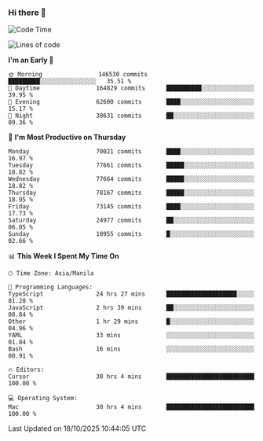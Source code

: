 ### Hi there 👋

<!--START_SECTION:waka-->
![Code Time](http://img.shields.io/badge/Code%20Time-6%2C407%20hrs%2049%20mins-blue)

![Lines of code](https://img.shields.io/badge/From%20Hello%20World%20I%27ve%20Written-139.7%20million%20lines%20of%20code-blue)

**I'm an Early 🐤** 

```text
🌞 Morning                146530 commits      █████████░░░░░░░░░░░░░░░░   35.51 % 
🌆 Daytime                164829 commits      ██████████░░░░░░░░░░░░░░░   39.95 % 
🌃 Evening                62600 commits       ████░░░░░░░░░░░░░░░░░░░░░   15.17 % 
🌙 Night                  38631 commits       ██░░░░░░░░░░░░░░░░░░░░░░░   09.36 % 
```
📅 **I'm Most Productive on Thursday** 

```text
Monday                   70021 commits       ████░░░░░░░░░░░░░░░░░░░░░   16.97 % 
Tuesday                  77661 commits       █████░░░░░░░░░░░░░░░░░░░░   18.82 % 
Wednesday                77664 commits       █████░░░░░░░░░░░░░░░░░░░░   18.82 % 
Thursday                 78167 commits       █████░░░░░░░░░░░░░░░░░░░░   18.95 % 
Friday                   73145 commits       ████░░░░░░░░░░░░░░░░░░░░░   17.73 % 
Saturday                 24977 commits       ██░░░░░░░░░░░░░░░░░░░░░░░   06.05 % 
Sunday                   10955 commits       █░░░░░░░░░░░░░░░░░░░░░░░░   02.66 % 
```


📊 **This Week I Spent My Time On** 

```text
🕑︎ Time Zone: Asia/Manila

💬 Programming Languages: 
TypeScript               24 hrs 27 mins      ████████████████████░░░░░   81.28 % 
JavaScript               2 hrs 39 mins       ██░░░░░░░░░░░░░░░░░░░░░░░   08.84 % 
Other                    1 hr 29 mins        █░░░░░░░░░░░░░░░░░░░░░░░░   04.96 % 
YAML                     33 mins             ░░░░░░░░░░░░░░░░░░░░░░░░░   01.84 % 
Bash                     16 mins             ░░░░░░░░░░░░░░░░░░░░░░░░░   00.91 % 

🔥 Editors: 
Cursor                   30 hrs 4 mins       █████████████████████████   100.00 % 

💻 Operating System: 
Mac                      30 hrs 4 mins       █████████████████████████   100.00 % 
```


 Last Updated on 18/10/2025 10:44:05 UTC
<!--END_SECTION:waka-->


<!--
**rad182/rad182** is a ✨ _special_ ✨ repository because its `README.md` (this file) appears on your GitHub profile.

Here are some ideas to get you started:

- 🔭 I’m currently working on ...
- 🌱 I’m currently learning ...
- 👯 I’m looking to collaborate on ...
- 🤔 I’m looking for help with ...
- 💬 Ask me about ...
- 📫 How to reach me: ...
- 😄 Pronouns: ...
- ⚡ Fun fact: ...
-->
